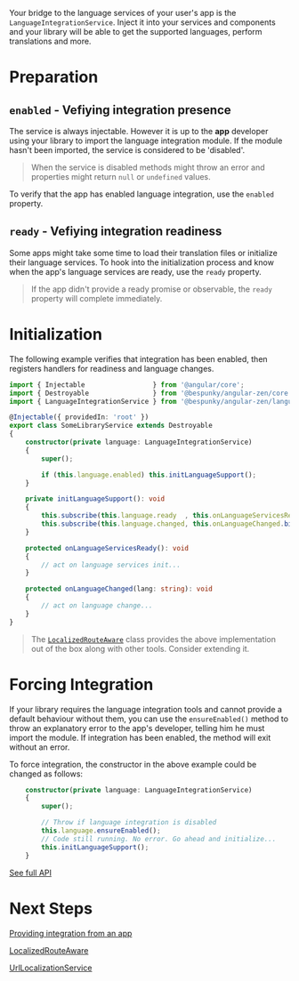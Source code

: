 Your bridge to the language services of your user's app is the `LanguageIntegrationService`. Inject it into your services and components and your library will be able to get the supported languages, perform translations and more.

# Preparation
## `enabled` - Vefiying integration presence
The service is always injectable. However it is up to the **app** developer using your library to import the language integration module.
If the module hasn't been imported, the service is considered to be 'disabled'.

> When the service is disabled methods might throw an error and properties might return `null` or `undefined` values.

To verify that the app has enabled language integration, use the `enabled` property.

## `ready` - Vefiying  integration readiness
Some apps might take some time to load their translation files or initialize their language services. To hook into the initialization process and know when the app's language services are ready, use the `ready` property.

> If the app didn't provide a ready promise or observable, the `ready` property will complete immediately.

# Initialization
The following example verifies that integration has been enabled, then registers handlers for readiness and language changes.

```typescript
import { Injectable                 } from '@angular/core';
import { Destroyable                } from '@bespunky/angular-zen/core'; 
import { LanguageIntegrationService } from '@bespunky/angular-zen/language';

@Injectable({ providedIn: 'root' })
export class SomeLibraryService extends Destroyable
{
    constructor(private language: LanguageIntegrationService)
    {
        super();

        if (this.language.enabled) this.initLanguageSupport();
    }

    private initLanguageSupport(): void
    {
        this.subscribe(this.language.ready  , this.onLanguageServicesReady.bind(this)); // Subscribe to the `ready` observable
        this.subscribe(this.language.changed, this.onLanguageChanged.bind(this));
    }

    protected onLanguageServicesReady(): void
    {
        // act on language services init...
    }

    protected onLanguageChanged(lang: string): void
    {
        // act on language change...
    }
}
```

> The [`LocalizedRouteAware`](LocalizedRouteAware-(abstract).html) class provides the above implementation out of the box along with other tools. Consider extending it.

# Forcing Integration
If your library requires the language integration tools and cannot provide a default behaviour without them, you can use the `ensureEnabled()` method to throw an explanatory error to the app's developer, telling him he must import the module. If integration has been enabled, the method will exit without an error.

To force integration, the constructor in the above example could be changed as follows:
```typescript
    constructor(private language: LanguageIntegrationService)
    {
        super();

        // Throw if language integration is disabled
        this.language.ensureEnabled();
        // Code still running. No error. Go ahead and initialize...
        this.initLanguageSupport();
    }
```

[See full API](/injectables/LanguageIntegrationService.html)

# Next Steps
[Providing integration from an app](Providing-From-an-App.html)

[LocalizedRouteAware](LocalizedRouteAware-\(abstract\).html)

[UrlLocalizationService](UrlLocalizationService.html)